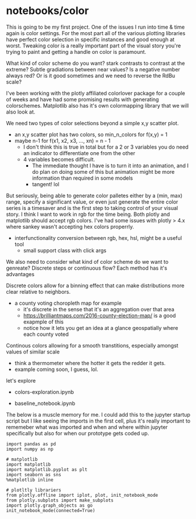 # notebooks/color
This is going to be my first project. One of the issues I run into time & time again is color settings. For the most part all of the various plotting libraries have perfect color selection in specific instances and good enough at worst. Tweaking color is a really important part of the visual story you're trying to paint and getting a handle on color is paramount. 

What kind of color scheme do you want? stark contrasts to contrast at the extreme? Subtle gradiations between near values? Is a negative number always red? Or is it good sometimes and we need to reverse the RdBu scale?

I've been working with the plotly affiliated colorlover package for a couple of weeks and have had some promising results with generating colorschemes. Matplotlib also has it's own colormapping library that we will also look at. 

We need two types of color selections beyond a simple x,y scatter plot.
* an x,y scatter plot has two colors, so min_n_colors  for f(x,y) =  1
* maybe n-1 for f(x1, x2, x3, ..., xn) = n - 1
    * I don't think this is true in total but for a 2 or 3 variables you do need an indicator to differentiate one from the other
    * 4 variables becomes difficult.
        * The immediate thought I have is to turn it into an animation, and I do plan on doing some of this but animation might be more information than required in some models
        * tangent! lol

But seriously, being able to generate color palletes either by a (min, max) range, specify a significant value, or even just generate the entire color series is a timesaver and is the first step to taking control of your visual story.
I think I want to work in rgb for the time being. Both plotly and matplotlib should accept rgb colors. I've had some issues with plotly > 4.x where sankey wasn't accepting hex colors properrly.

* interfunctionality conversion between rgb, hex, hsl, might be a useful tool
    * small support class with click args

We also need to consider what kind of color scheme do we want to genreate? Discrete steps or continuous flow? Each method has it's advantages

Discrete colors allow for a binning effect that can make distributions more clear relative to neighbors.
* a county voting choropleth map for example
   * it's discrete in the sense that it's an aggregation over that area 
   * https://brilliantmaps.com/2016-county-election-map/ is a good exapmple of this 
   * notice how it lets you get an idea at a glance geospatially where each county voted
   
Continous colors allowing for a smooth transtitions, especially amongst values of similar scale
* think a thermometer where the hotter it gets the redder it gets.
* example coming soon, I guess, lol.

let's explore
* colors-exploration.ipynb

* baseline_notebook.ipynb 

The below is a muscle memory for me. I could add this to the jupyter startup script but I like seeing the imports in the first cell, plus it's really important to rememeber what was imported and when and where within jupyter specifically but also for when our prototype gets coded up.  

```
import pandas as pd 
import numpy as np 

# matplotlib
import matplotlib
import matplotlib.pyplot as plt 
import seaborn as sns
%matplotlib inline

# plotltly librariers
from plotly.offline import iplot, plot, init_notebook_mode
from plotly.subplots import make_subplots
import plotly.graph_objects as go 
init_notebook_mode(connected=True)
```


